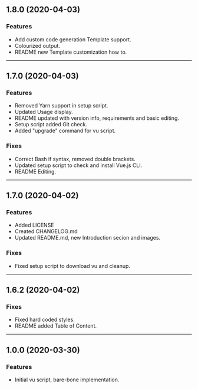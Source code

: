 ## 1.8.0 (2020-04-03)

### Features

- Add custom code generation Template support.
- Colourized output.
- README new Template customization how to.

---

## 1.7.0 (2020-04-03)

### Features

- Removed Yarn support in setup script.
- Updated Usage display.
- README updated with version info, requirements and basic editing.
- Setup script added Git check.
- Added "upgrade" command for vu script.

### Fixes

- Correct Bash if syntax, removed double brackets.
- Updated setup script to check and install Vue.js CLI.
- README Editing.

---

## 1.7.0 (2020-04-02)

### Features

- Added LICENSE
- Created CHANGELOG.md
- Updated README.md, new Introduction secion and images.

### Fixes

- Fixed setup script to download vu and cleanup.

---

## 1.6.2 (2020-04-02)

### Fixes

- Fixed hard coded styles.
- README added Table of Content.

---

## 1.0.0 (2020-03-30)

### Features

- Initial vu script, bare-bone implementation.
